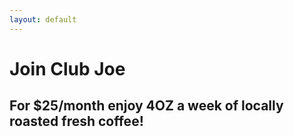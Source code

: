 ```yaml
---
layout: default
---
```

# Join Club Joe

## For $25/month enjoy 4OZ a week of locally roasted fresh coffee!

<form action="https://t2rufgqjtc.execute-api.us-west-2.amazonaws.com/prod/stripe_handler" method="POST">
  <script src="https://checkout.stripe.com/checkout.js" class="stripe-button" data-key="pk_mlFvmHLKdOsnJiZEhqCX2rskX3vJT" data-image="https://stripe.com/img/documentation/checkout/marketplace.png"
  data-name="Club Joe"
  data-description="Subscription for 4 ounces per week"
  data-amount="2500"
  data-label="Sign Up Now for $25/month!">
  </script>
</form>